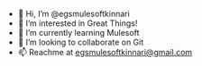 - 👋 Hi, I’m @egsmulesoftkinnari
- 👀 I’m interested in Great Things!
- 🌱 I’m currently learning Mulesoft
- 💞️ I’m looking to collaborate on Git
- 📫 Reachme at egsmulesoftkinnari@gmail.com

<!---
egsmulesoftkinnari/egsmulesoftkinnari is a ✨ special ✨ repository because its `README.md` (this file) appears on your GitHub profile.
You can click the Preview link to take a look at your changes.
--->
